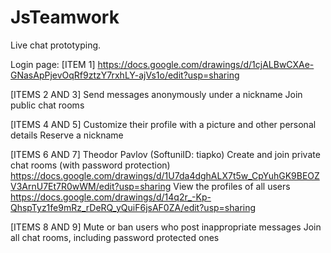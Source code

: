 # JsTeamwork
Live chat prototyping.

Login page:
[ITEM 1]
https://docs.google.com/drawings/d/1cjALBwCXAe-GNasApPjevOqRf9ztzY7rxhLY-ajVs1o/edit?usp=sharing


[ITEMS 2 AND 3]
Send messages anonymously under a nickname
Join public chat rooms




[ITEMS 4 AND 5]
Customize their profile with a picture and other personal details
Reserve a nickname




[ITEMS 6 AND 7] Theodor Pavlov (SoftuniID: tiapko)
Create and join private chat rooms (with password protection)
https://docs.google.com/drawings/d/1U7da4dghALX7t5w_CpYuhGK9BEOZV3ArnU7Et7R0wWM/edit?usp=sharing
View the profiles of all users
https://docs.google.com/drawings/d/14q2r_-Kp-QhspTyz1fe9mRz_rDeRQ_yQuiF6jsAF0ZA/edit?usp=sharing




[ITEMS 8 AND 9]
Mute or ban users who post inappropriate messages
Join all chat rooms, including password protected ones

